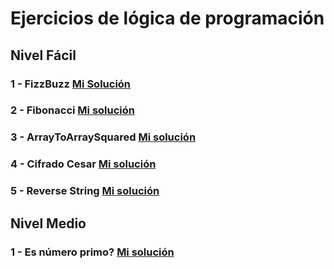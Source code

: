 # Ejercicios de lógica de programación 

## Nivel Fácil

### 1 - FizzBuzz [Mi Solución](https://github.com/MurcianoTech/practice-programming-excercises/blob/main/easy-level/fizzbuzz.php)
### 2 - Fibonacci [Mi solución](https://github.com/MurcianoTech/practice-programming-excercises/blob/main/easy-level/fibonacci.php)
### 3 - ArrayToArraySquared [Mi solución](https://github.com/MurcianoTech/practice-programming-excercises/blob/main/easy-level/arrayToArraySquared.php)
### 4 - Cifrado Cesar [Mi solución](https://github.com/MurcianoTech/practice-programming-excercises/blob/main/easy-level/cifrado-cesar.php)
### 5 - Reverse String [Mi solución](https://github.com/MurcianoTech/practice-programming-excercises/blob/main/easy-level/reverse-string.php)

## Nivel Medio

### 1 - Es número primo? [Mi solución](https://github.com/MurcianoTech/practice-programming-excercises/blob/main/medium-level/is-prime-number.php)